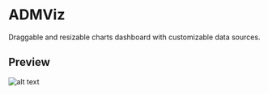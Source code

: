 # ADMViz
Draggable and resizable charts dashboard with customizable data sources.
## Preview
![alt text](https://admbuilt.s3.us-east-2.amazonaws.com/MUI-Portfolio/Assets/Charts.PNG)
